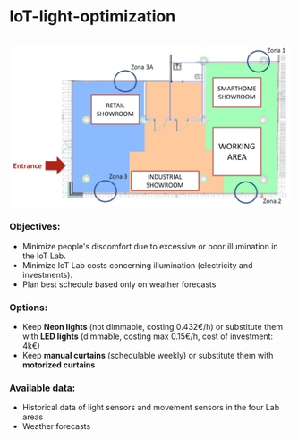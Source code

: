 # IoT-light-optimization
<p align="center">
    <br>
    <img src= "https://github.com/giacomomiolo/iot-optimizing-light/blob/master/map.png" width="500"/>
    <br>
<p>
    
### Objectives:
- Minimize people's discomfort due to excessive or poor illumination in the IoT Lab.
- Minimize IoT Lab costs concerning illumination (electricity and investments).
- Plan best schedule based only on weather forecasts

### Options:
- Keep **Neon lights** (not dimmable, costing 0.432€/h) or substitute them with **LED lights** (dimmable, costing max 0.15€/h, cost of investment: 4k€)
- Keep **manual curtains** (schedulable weekly) or substitute them with **motorized curtains**

### Available data:
- Historical data of light sensors and movement sensors in the four Lab areas
- Weather forecasts

